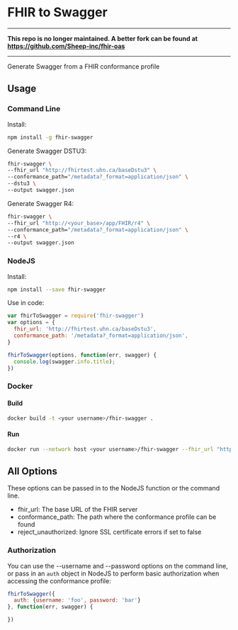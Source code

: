 # FHIR to Swagger
---
**This repo is no longer maintained. A better fork can be found at https://github.com/Sheep-inc/fhir-oas**

---

Generate Swagger from a FHIR conformance profile

## Usage
### Command Line
Install:
```bash
npm install -g fhir-swagger
```

Generate Swagger DSTU3:
```bash
fhir-swagger \
--fhir_url "http://fhirtest.uhn.ca/baseDstu3" \
--conformance_path="/metadata?_format=application/json" \
--dstu3 \
--output swagger.json
```

Generate Swagger R4:
```bash
fhir-swagger \
--fhir_url "http://<your_base>/app/FHIR/r4" \
--conformance_path="/metadata?_format=application/json" \
--r4 \
--output swagger.json
```

### NodeJS
Install:
```bash
npm install --save fhir-swagger
```

Use in code:
```js
var fhirToSwagger = require('fhir-swagger')
var options = {
  fhir_url: 'http://fhirtest.uhn.ca/baseDstu3',
  conformance_path: '/metadata?_format=application/json',
}

fhirToSwagger(options, function(err, swagger) {
  console.log(swagger.info.title);
})
```

### Docker
#### Build
```bash
docker build -t <your username>/fhir-swagger .
```

#### Run
```bash
docker run --network host <your username>/fhir-swagger --fhir_url "http://<your_base>/app/FHIR/r4" --conformance_path="/metadata?_format=application/json" --r4 
```

## All Options

These options can be passed in to the NodeJS function or the command line.

* fhir_url: The base URL of the FHIR server
* conformance_path: The path where the conformance profile can be found
* reject_unauthorized: Ignore SSL certificate errors if set to false

### Authorization

You can use the --username and --password options on the command line, or pass in an `auth` object in NodeJS
to perform basic authorization when accessing the conformance profile:

```js
fhirToSwagger({
  auth: {username: 'foo', password: 'bar'}
}, function(err, swagger) {

})
```

